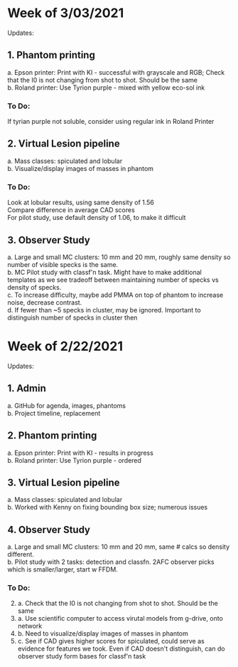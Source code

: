 # Week of 3/03/2021
Updates:

## 1. Phantom printing
a.	Epson printer: Print with KI - successful with grayscale and RGB; Check that the I0 is not changing from shot to shot. Should be the same<br>
b.	Roland printer: Use Tyrion purple - mixed with yellow eco-sol ink
### To Do:
If tyrian purple not soluble, consider using regular ink in Roland Printer

## 2. Virtual Lesion pipeline
a.	Mass classes: spiculated and lobular <br>
b.	Visualize/display images of masses in phantom <br>
### To Do:
Look at lobular results, using same density of 1.56 <br>
Compare difference in average CAD scores <br>
For pilot study, use default density of 1.06, to make it difficult <br>

## 3. Observer Study
a.  Large and small MC clusters: 10 mm and 20 mm, roughly same density so number of visible specks is the same. <br>
b.  MC Pilot study with classf'n task. Might have to make additional templates as we see tradeoff between maintaining number of specks vs density of specks. <br>
c.  To increase difficulty, maybe add PMMA on top of phantom to increase noise, decrease contrast. <br>
d.  If fewer than ~5 specks in cluster, may be ignored. Important to distinguish number of specks in cluster then <br>


# Week of 2/22/2021
Updates:


## 1. Admin
a.	GitHub for agenda, images, phantoms <br>
b.	Project timeline, replacement <br>

## 2. Phantom printing
a.	Epson printer: Print with KI - results in progress <br>
b.	Roland printer: Use Tyrion purple - ordered <br>

## 3. Virtual Lesion pipeline
a.	Mass classes: spiculated and lobular <br>
b.	Worked with Kenny on fixing bounding box size; numerous issues <br>

## 4. Observer Study
a.  Large and small MC clusters: 10 mm and 20 mm, same # calcs so density different. <br>
b.  Pilot study with 2 tasks: detection and classfn. 2AFC observer picks which is smaller/larger, start w FFDM. <br>

### To Do:
2. a. Check that the I0 is not changing from shot to shot. Should be the same <br>
3. a. Use scientific computer to access virutal models from g-drive, onto network <br>
3. b. Need to visualize/display images of masses in phantom <br>
3. c. See if CAD gives higher scores for spiculated, could serve as evidence for features we took. Even if CAD doesn't distinguish, can do observer study form bases for classf'n task <br>
